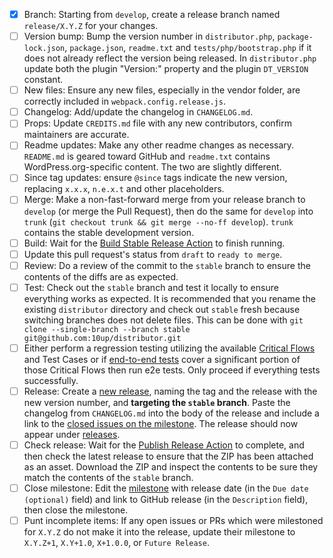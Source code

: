 - [x] Branch: Starting from `develop`, create a release branch named `release/X.Y.Z` for your changes.
- [ ] Version bump: Bump the version number in `distributor.php`, `package-lock.json`, `package.json`, `readme.txt` and `tests/php/bootstrap.php` if it does not already reflect the version being released.  In `distributor.php` update both the plugin "Version:" property and the plugin `DT_VERSION` constant.
- [ ] New files: Ensure any new files, especially in the vendor folder, are correctly included in `webpack.config.release.js`.
- [ ] Changelog: Add/update the changelog in `CHANGELOG.md`.
- [ ] Props: Update `CREDITS.md` file with any new contributors, confirm maintainers are accurate.
- [ ] Readme updates: Make any other readme changes as necessary.  `README.md` is geared toward GitHub and `readme.txt` contains WordPress.org-specific content.  The two are slightly different.
- [ ] Since tag updates: ensure `@since` tags indicate the new version, replacing `x.x.x`, `n.e.x.t` and other placeholders.
- [ ] Merge: Make a non-fast-forward merge from your release branch to `develop` (or merge the Pull Request), then do the same for `develop` into `trunk` (`git checkout trunk && git merge --no-ff develop`).  `trunk` contains the stable development version.
- [ ] Build: Wait for the [Build Stable Release Action](https://github.com/10up/distributor/actions?query=workflow%3A%22Build+Stable+Release%22) to finish running.
- [ ] Update this pull request's status from `draft` to `ready to merge`.
- [ ] Review: Do a review of the commit to the `stable` branch to ensure the contents of the diffs are as expected.
- [ ] Test: Check out the `stable` branch and test it locally to ensure everything works as expected.  It is recommended that you rename the existing `distributor` directory and check out `stable` fresh because switching branches does not delete files.  This can be done with `git clone --single-branch --branch stable git@github.com:10up/distributor.git`
- [ ] Either perform a regression testing utilizing the available [Critical Flows](https://10up.github.io/Open-Source-Best-Practices/testing/#critical-flows) and Test Cases or if [end-to-end tests](https://10up.github.io/Open-Source-Best-Practices/testing/#e2e-testing) cover a significant portion of those Critical Flows then run e2e tests.  Only proceed if everything tests successfully.
- [ ] Release: Create a [new release](https://github.com/10up/distributor/releases/new), naming the tag and the release with the new version number, and **targeting the `stable` branch**.  Paste the changelog from `CHANGELOG.md` into the body of the release and include a link to the [closed issues on the milestone](https://github.com/10up/distributor/milestone/#?closed=1).  The release should now appear under [releases](https://github.com/10up/distributor/releases).
- [ ] Check release: Wait for the [Publish Release Action](https://github.com/10up/distributor/actions?query=workflow%3A%22Publish+Release%22) to complete, and then check the latest release to ensure that the ZIP has been attached as an asset.  Download the ZIP and inspect the contents to be sure they match the contents of the `stable` branch.
- [ ] Close milestone: Edit the [milestone](https://github.com/10up/distributor/milestone/#) with release date (in the `Due date (optional)` field) and link to GitHub release (in the `Description` field), then close the milestone.
- [ ] Punt incomplete items: If any open issues or PRs which were milestoned for `X.Y.Z` do not make it into the release, update their milestone to `X.Y.Z+1`, `X.Y+1.0`, `X+1.0.0`, or `Future Release`.

